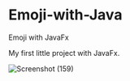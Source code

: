 # Emoji-with-Java
Emoji with JavaFx

My first little project with JavaFx.

![Screenshot (159)](https://user-images.githubusercontent.com/47031332/169960141-8a8cb931-05bf-4d9a-8cbd-0c10211529c2.png)
